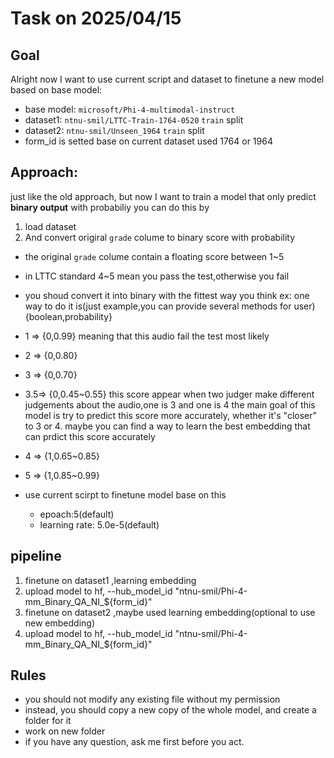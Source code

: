 # Task on 2025/04/15
## Goal
Alright now I want to use current script and dataset to finetune a new model based on base model:
- base model: `microsoft/Phi-4-multimodal-instruct`
- dataset1: `ntnu-smil/LTTC-Train-1764-0520` `train` split
- dataset2: `ntnu-smil/Unseen_1964` `train` split
- form_id is setted base on current dataset used 1764 or 1964

## Approach:
just like the old approach, but now I want to train a model that
only predict **binary output** with probabiliy
you can do this by

1. load dataset
2. And convert origiral `grade` colume to binary score with probability
- the original `grade` colume contain a floating score between 1~5
- in LTTC standard 4~5 mean you pass the test,otherwise you fail
- you shoud convert it into binary with the fittest way you think 
ex: one way to do it is(just example,you can provide several methods for user)
{boolean,probability}
- 1 =>  {0,0.99} meaning that this audio fail the test most likely
- 2 =>  {0,0.80}
- 3 =>  {0,0.70}
- 3.5=> {0,0.45~0.55} this score appear when two judger make different judgements about the audio,one is 3 and one is 4
the main goal of this model is try to predict this score more accurately, whether it's "closer" to 3 or 4. maybe you can find a way to learn the best embedding that can prdict this score accurately
- 4 =>  {1,0.65~0.85}
- 5 =>  {1,0.85~0.99} 

- use current scirpt to finetune model base on this
    - epoach:5(default) 
    - learning rate: 5.0e-5(default) 

## pipeline
1. finetune on dataset1 ,learning embedding
2. upload model to hf, --hub_model_id "ntnu-smil/Phi-4-mm_Binary_QA_NI_${form_id}"
2. finetune on dataset2 ,maybe used learning embedding(optional to use new embedding)
3. upload model to hf, --hub_model_id "ntnu-smil/Phi-4-mm_Binary_QA_NI_${form_id}"

## Rules
- you should not modify any existing file without my permission
- instead, you should copy a new copy of the whole model, and create a folder for it
- work on new folder
- if you have any question, ask me first before you act.